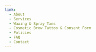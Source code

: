 ```yaml
---
link:
  - About
  - Services
  - Waxing & Spray Tans
  - Cosmetic Brow Tattoo & Consent Form
  - Policies
  - FAQ
  - Contact
---
```

